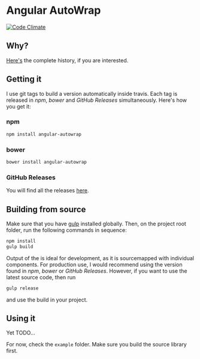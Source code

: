 # Angular AutoWrap

[![Code Climate](https://codeclimate.com/github/zpbappi/angular-autowrap/badges/gpa.svg)](https://codeclimate.com/github/zpbappi/angular-autowrap)

## Why?
[Here's](http://zpbappi.com/angular-autowrap-validation-and-control-template/) the complete history, if you are interested.

## Getting it
I use git tags to build a version automatically inside travis. Each tag is released in *npm*, *bower* and *GitHub Releases* simultaneously.
Here's how you get it:
 
### npm
```sh
npm install angular-autowrap
```

### bower
```sh
bower install angular-autowrap
```

### GitHub Releases
You will find all the releases [here](https://github.com/zpbappi/angular-autowrap/releases).

## Building from source
Make sure that you have [gulp](https://github.com/gulpjs/gulp/blob/master/docs/getting-started.md) installed globally. 
Then, on the project root folder, run the following commands in sequence:
```sh
npm install
gulp build
```
Output of the is ideal for development, as it is sourcemapped with individual components.
For production use, I would recommend using the version found in *npm*, *bower* or *GitHub Releases*.
However, if you want to use the latest source code, then run
```sh
gulp release
```
and use the build in your project.

## Using it
Yet TODO...

For now, check the `example` folder. Make sure you build the source library first.